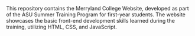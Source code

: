 This repository contains the Merryland College Website, developed as part of the ASU Summer Training Program for first-year students. The website showcases the basic front-end development skills learned during the training, utilizing HTML, CSS, and JavaScript.
